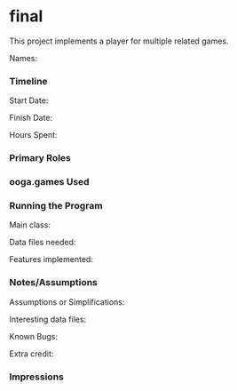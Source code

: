 final
====

This project implements a player for multiple related games.

Names:


### Timeline

Start Date: 

Finish Date: 

Hours Spent:

### Primary Roles


### ooga.games Used


### Running the Program

Main class:

Data files needed: 

Features implemented:



### Notes/Assumptions

Assumptions or Simplifications:

Interesting data files:

Known Bugs:

Extra credit:


### Impressions

